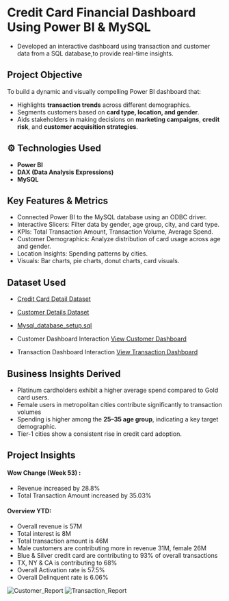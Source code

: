 # Credit Card Financial Dashboard Using Power BI & MySQL
- Developed an interactive dashboard using transaction and customer data from a SQL database,to provide real-time insights.

## Project Objective
To build a dynamic and visually compelling Power BI dashboard that:
- Highlights **transaction trends** across different demographics.
- Segments customers based on **card type, location, and gender**.
- Aids stakeholders in making decisions on **marketing campaigns**, **credit risk**, and **customer acquisition strategies**.


## ⚙️ Technologies Used
- **Power BI**
- **DAX (Data Analysis Expressions)**
- **MySQL** 


## Key Features & Metrics
- Connected Power BI to the MySQL database using an ODBC driver.
- Interactive Slicers: Filter data by gender, age group, city, and card type.
- KPIs: Total Transaction Amount, Transaction Volume, Average Spend.
- Customer Demographics: Analyze distribution of card usage across age and gender.
- Location Insights: Spending patterns by cities.
- Visuals: Bar charts, pie charts, donut charts, card visuals.


## Dataset Used 
- <a href="https://github.com/SNandini04/Credit_Card_Report/blob/main/credit_card.csv">Credit Card Detail Dataset</a>
- <a href="https://github.com/SNandini04/Credit_Card_Report/blob/main/customer.csv">Customer Details Dataset</a>
- <a href="https://github.com/SNandini04/Credit_Card_Report/blob/main/MYSQL_Credit_Card_Queries.sql">Mysql_database_setup.sql</a>

- Customer Dashboard Interaction <a href="https://github.com/SNandini04/Credit_Card_Report/blob/main/Customer_Report.png">View Customer Dashboard</a>
- Transaction Dashboard Interaction <a href="https://github.com/SNandini04/Credit_Card_Report/blob/main/Transaction_Report.png">View Transaction Dashboard</a>

## Business Insights Derived
- Platinum cardholders exhibit a higher average spend compared to Gold card users.
- Female users in metropolitan cities contribute significantly to transaction volumes
- Spending is higher among the **25–35 age group**, indicating a key target demographic.
- Tier-1 cities show a consistent rise in credit card adoption.

  
## Project Insights 
#### Wow Change (Week 53) :
- Revenue increased by 28.8%
- Total Transaction Amount increased by 35.03%
  
#### Overview YTD: 
- Overall revenue is 57M
- Total interest is 8M
- Total transaction amount is 46M
- Male customers are contributing more in revenue 31M, female 26M
- Blue & Silver credit card are contributing to 93% of overall transactions
- TX, NY & CA is contributing to 68%
- Overall Activation rate is 57.5%
- Overall Delinquent rate is 6.06%

![Customer_Report](https://github.com/user-attachments/assets/7d52a9b5-17a6-4094-a432-bc731608e368)
![Transaction_Report](https://github.com/user-attachments/assets/8f761737-4f8b-4aac-95c0-5eb3e598fc68)


